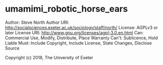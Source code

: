 umamimi_robotic_horse_ears
================
Author:  Steve North
Author URI:  http://socialsciences.exeter.ac.uk/sociology/staff/north/
License: AGPLv3 or later
License URI: http://www.gnu.org/licenses/agpl-3.0.en.html
Can: Commercial Use, Modify, Distribute, Place Warranty
Can't: Sublicence, Hold Liable
Must: Include Copyright, Include License, State Changes, Disclose Source

Copyright (c) 2018, The University of Exeter